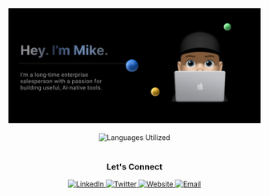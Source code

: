 <div align="center">
  <img src="harehimself.png" alt="HareHimself Profile"/>
</div>

<br/>

<div align="center">

<img src="https://github-readme-stats.vercel.app/api/top-langs/?username=harehimself&layout=compact&theme=tokyonight&hide_border=true" alt="Languages Utilized" />

</div>

<div align="center">
<br/>

<h3>Let's Connect</h3>

<a href="https://linkedin.com/in/mike-hare">
  <img src="https://img.shields.io/badge/LinkedIn-0077B5?style=for-the-badge&logo=linkedin&logoColor=white" alt="LinkedIn" />
</a>
<a href="https://twitter.com/harehimself">
  <img src="https://img.shields.io/badge/Twitter-1DA1F2?style=for-the-badge&logo=twitter&logoColor=white" alt="Twitter" />
</a>
<a href="https://mikehare.io">
  <img src="https://img.shields.io/badge/mikehare.io-4285F4?style=for-the-badge&logo=google-chrome&logoColor=white" alt="Website" />
</a>
<a href="mailto:mike@mikehare.io">
  <img src="https://img.shields.io/badge/Email-D14836?style=for-the-badge&logo=gmail&logoColor=white" alt="Email" />
</a>

</div>



<!--
**harehimself/harehimself** is a ✨ _special_ ✨ repository because its `README.md` (this file) appears on your GitHub profile.

Here are some ideas to get you started:

- 🔭 I’m currently working on ...
- 🌱 I’m currently learning ...
- 👯 I’m looking to collaborate on ...
- 🤔 I’m looking for help with ...
- 💬 Ask me about ...
- 📫 How to reach me: ...
- 😄 Pronouns: ...
- ⚡ Fun fact: ...
-->
